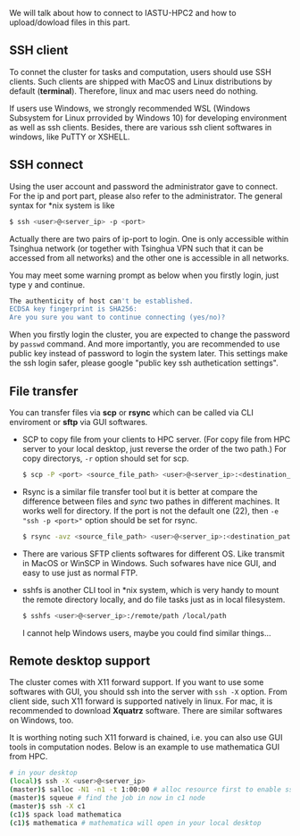 We will talk about how to connect to IASTU-HPC2 and how to upload/dowload files in this part.

## SSH client

To connet the cluster for tasks and computation, users should use SSH clients. Such clients are shipped with MacOS and Linux distributions by default (**terminal**). Therefore, linux and mac users need do nothing.

If users use Windows, we strongly recommended WSL (Windows Subsystem for Linux prrovided by Windows 10) for developing environment as well as ssh clients. Besides, there are various ssh client softwares in windows, like PuTTY or XSHELL.

## SSH connect

Using the user account and password the administrator gave to connect. For the ip and port part, please also refer to the administrator. The general syntax for *nix system is like

```bash
$ ssh <user>@<server_ip> -p <port>
```

Actually there are two pairs of ip-port to login. One is only accessible within Tsinghua network (or together with Tsinghua VPN such that it can be accessed from all networks) and the other one is accessible in all networks.

You may meet some warning prompt as below when you firstly login, just type y and continue.

```bash
The authenticity of host can't be established.
ECDSA key fingerprint is SHA256:
Are you sure you want to continue connecting (yes/no)?
```

When you firstly login the cluster, you are expected to change the password by `passwd` command. And more importantly, you are recommended to use public key instead of password to login the system later. This settings make the ssh login safer, please google "public key ssh authetication settings".

## File transfer

You can transfer files via **scp** or **rsync** which can be called via CLI enviroment or **sftp** via GUI softwares. 

* SCP to copy file from your clients to HPC server. (For copy file from HPC server to your local desktop, just reverse the order of the two path.) For copy directorys, `-r` option should set for scp.

   ```bash
   $ scp -P <port> <source_file_path> <user>@<server_ip>:<destination_path>
   ```

* Rsync is a similar file transfer tool but it is better at compare the difference between files and *sync* two pathes in different machines. It works well for directory. If the port is not the default one (22), then `-e "ssh -p <port>"` option should be set for rsync.

  ```bash
  $ rsync -avz <source_file_path> <user>@<server_ip>:<destination_path>
  ```

* There are various SFTP clients softwares for different OS. Like transmit in MacOS or WinSCP in Windows. Such sofwares have nice GUI, and easy to use just as normal FTP.

* sshfs is another CLI tool in *nix system, which is very handy to mount the remote directory locally, and do file tasks just as in local filesystem.

   ```bash
   $ sshfs <user>@<server_ip>:/remote/path /local/path
   ```

   I cannot help Windows users, maybe you could find similar things...

## Remote desktop support

The cluster comes with X11 forward support. If you want to use some softwares with GUI, you should ssh into the server with `ssh -X` option. From client side, such X11 forward is supported natively in linux. For mac, it is recommended to download **Xquatrz** software. There are similar softwares on Windows, too.

It is worthing noting such X11 forward is chained, i.e. you can also use GUI tools in computation nodes. Below is an example to use mathematica GUI from HPC.

```bash
# in your desktop
(local)$ ssh -X <user>@<server_ip>
(master)$ salloc -N1 -n1 -t 1:00:00 # alloc resource first to enable ssh to cn
(master)$ squeue # find the job in now in c1 node
(master)$ ssh -X c1
(c1)$ spack load mathematica
(c1)$ mathematica # mathematica will open in your local desktop
```



